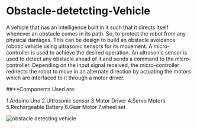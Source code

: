# Obstacle-detetcting-Vehicle
A vehicle that has an intelligence built in it such that it directs itself whenever an obstacle comes in its path. So, to protect the robot from any physical damages. This can be design to build an obstacle avoidance robotic vehicle using ultrasonic sensors for its movement. A micro-controller  is used to achieve the desired operation. An ultrasonic sensor is used to detect any obstacle ahead of it and sends a command to the micro-controller. Depending on the input signal received, the micro-controller redirects the robot to move in an alternate direction by actuating the motors which are interfaced to it through a motor driver. 

##**Components Used are:

1.Arduino Uno
2.Ultrosonic sensor
3.Motor Driver
4.Servo Motors
5.Rechargeable Battery
6.Gear Motor
7.wheel set

![obstacle detecting vehicle](https://user-images.githubusercontent.com/56711682/130026555-9c3dcb85-8b0b-42c9-aeff-822dda2fc1e2.jpg)

